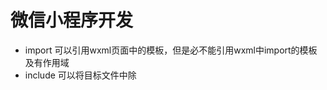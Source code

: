 # 微信小程序开发
* import 可以引用wxml页面中的模板，但是必不能引用wxml中import的模板  及有作用域 
* include 可以将目标文件中除<template >模板中的其他整个代码完整拷贝到 include位置处
* wxs模块 使用module.exports暴露私有变量和方法 wxs和wxml文件使用wxs单标签引入
* 在其他wxs模块中引入该wxs模块 可以使用require函数 需要注意几点 1. 必须使用相对路径 2. wxs模块均为单例，wxs模块在初次引用时，会自动初始化单例对象，多页面，多个地方引用，使用的都是同一个wxs模块对象 3.如果一个wxs模块定义后未使用，则该模块不会解析和运行
*引用方式 <wxs src=""  module="moduleName" />
* eg: <view class="viewred" hover-class="hoverred" hover-start-time="20" hover-stay-time="2000" bindtap="clickred">CLICK HERE</view>
hover-class:鼠标移至样式  hover-start-time 鼠标移至开始改变样式时间 hober-stay-time 鼠标移至切换样式保留延迟消失时间

### scroll 组件
* <scroll-view scroll-y style="height: 200px;" bindscrolltoupper="upper" bindscrolltolower="lower" bindscroll="scroll" scroll-into-view="{{toView}}" scroll-top="{{scrollTop}}"> </scroll-view>   bindscrolltoupper ：滚动到顶部触发upper  bindscrolltolower：滚动到底部触发lower scroll-into-view ： 定位到视图id scroll-top 竖直滚动条位置
* 上面的例子如果是横向滚动  scroll-x  wxss需要注意   ： 
.scrollView{white-space: nowrap; }.scroll-view-item_H{width:100%; height:100px; display:inline-block; }

### swiper 组件
* eg : <swiper indicator-dots="{{indicatorDots}}" autoplay="{{autoplay}}" interval="{{interval}}" duration="{{duration}}">
* indicator-dots:是否有滚动点 autoplay: 是否自动滚动 interval:滚动间隔 duration:滚动动画时间 

### slider 组件
* <slider bindtap="intervalChange" show-value min="500" max="2000" />interval (自动滑动间隔)
* <slider bindtap="durationChange" show-value min="1000" max="10000"/>duration（动画滑动时间）
*  intervalChange : function(e){interval : e.detail.value }   js通过 e.detail.value 来获取slide的值  show-value 显示数值大小
*  slide 组件绑定事件不用bindtap  而用bindchange

### movable-area / movable-view 练习
* movable-area 为边界 内部包括可移动的movable-view 部分
